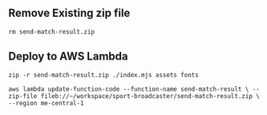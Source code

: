 ## Remove Existing zip file ##
`rm send-match-result.zip`

## Deploy to AWS Lambda ##
`zip -r send-match-result.zip ./index.mjs assets fonts`

`aws lambda update-function-code --function-name send-match-result \
--zip-file fileb://~/workspace/sport-broadcaster/send-match-result.zip \
--region me-central-1`
